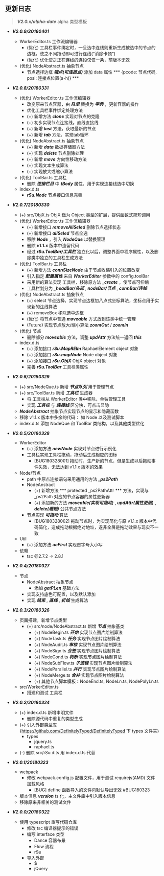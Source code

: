 ## 更新日志


> ***V2.0.x/alpha-date*** alpha 类型模板
- ***V2.0.9/20180401***
    - WorkerEditor.ts 工作流编辑器
        - (优化) 工具栏事件绑定时，一旦选中连线则重新生成被选中的节点的边框。使之不同拖动即可进行连线(“消除卡顿”)
        - (优化) 优化使之正在连线的连段仅仅一条，前版本无效
    - (优化) NodeAbstract.ts 抽象节点
        - 节点选择边框 ***端点(可连接点)*** 添加 data 属性 *** {pcode: 节点代码, posi: 连接点位置(a-h)} ***
        
- ***V2.0.8/20180331***
    - (优化) WorkerEditor.ts 工作流编辑器
        - 改变原来节点容器，由 ***队里*** 替换为 ***字典*** ，更新容器的操作
        - 优化工具栏事件绑定处理方法
        - (+) 新增方法 ***clone*** 实现对节点的克隆
        - (+) 初步实现节点连接线，直线直接线
        - (+) 新增 ***last*** 方法，获取最新的节点
        - (+) 新增 ***tab*** 方法，实现tab循环
    - (优化) NodeAbstract.ts 抽象节点
        - (+) 新增 ***data*** 数据存储器方法
        - (+) 实现 ***delete*** 节点删除处理
        - (+) 新增 ***move*** 方向性移动方法
        - (+) 实现文本生成算法
        - (+) 实现放大或缩小算法
    - (优化) ToolBar.ts  工具栏
        - 删除 ***连接栏目*** 中 ***tBody*** 属性，用于实现连接线选中切换
    - index.d.ts 
        - ***rSu.Node*** 节点接口信息完善

- ***V2.0.7/20180330***
    - (+) src/ObjX.ts ObjX 做为 Object 类型的扩展，提供函数式简短调用
    - (优化) WorkerEditor.ts 工作流编辑器
        - (+) 新增接口 ***removeAllSeled*** 删除节点选择状态
        - (+) 新增接口 ***allSeled*** 节点全选    
        - 移除 ***Node*** ，引入 ***NodeQue*** 以替换管理
        - 删除 ***v1.1.x*** 版本中遗留代码
        - 经过 ***rSu.ToolBar/工具栏*** 独立化以后，调整界面中程序属性，以及删除类中独立的工具栏生成方法
    - (优化) ToolBar.ts  工具栏
        - (+) 新增方法 ***connSizeNode*** 由于节点收缩引入的位置改变
        - 引入指定 ***配置属性*** 来自 ***WorkerEditor*** 参数中的 config.toolBar 
        - 采用新的算法实现 工具栏，移除原方法 ***_create*** ，使节点可伸缩
        - 工具栏划分为 ***_headBar/头部*** , ***nodeBar/节点*** , ***connBar/连线***
    - (优化) NodeAbstract.ts 抽象节点        
        - (+) select 节点选择，实现节点边框加八点式坐标算法，坐标点用于实现新的连线算法
        - (+) removeBox 移除选中边框
        - (优化) 将节点中普通 ***moveable*** 方式放到该类中统一管理
        - (Future) 实现节点放大/缩小算法 ***zoomOut*** / ***zoomIn***
    - (优化) 节点
        - 删除部分 ***moveable*** 方法，调整 ***updAttr*** 方法统一返回 ***this***
    - index.d.ts 
        - (+) 添加接口 ***rSu.MapRElm*** RaphaelElement  object 对象
        - (+) 添加接口 ***rSu.mapNode*** Node object 对象
        - (+) 添加接口 ***rSu.ObjX*** ObjX object 对象
        - 完善 ***rSu.ToolBar*** 工具栏类属性


- ***V2.0.6/20180329***
    - (+) src/NodeQue.ts 新增 ***节点队列*** 用于管理节点
    - (+) src/ToolBar.ts 新增 ***工具栏*** 生成器
        - 将 工具栏从 WorkerEditor 类中移除，单独管理工具
        - 实现 ***工具栏*** 与 ***连接线*** 区分快，可点击显隐
    - ***NodeAbstract*** 抽象节点实现节点的显示和隐藏函数
    - 移除 v1.1.x 版本中多余的代码： 如 Node 以及测试脚本
    - index.d.ts 添加 NodeQue 和 ToolBar 类结构，以及其他类型优化

- ***V2.0.5/20180328***
    - WorkerEditor
        - (+) 添加方法 ***newNode*** 实现对节点进行示例化
        - 工具栏实现工具栏拖动，拖动后生成相应的图标
            - [BUG180328001] 拖动时，生产新的节点，但是生成以后拖动事件失效，无法达到 v1.1.x 版本的效果
    - Node/节点
        - path 中原点连接语句采用通用的方法 ***_ps2Path***
        - NodeAnstract
            - (+) 新增方法 *** protected _ps2PathAttr *** 方法，实现与 _ps2Path 对应的节点容器的属性更新器
            - (+) 添加新的方法 ***moveable(实现可拖动)*** , ***updAttr(属性更细)*** , ***delete(珊瑚)*** 公共节点方法
        - 节点实现 ***可拖动*** 算法
            - [BUG180328002] 拖动节点时，为实现简化与原 v1.1.x 版本中代码简化，造成拖动根据绝对地址，遂非全屏是拖动效果与现实不一致
    - Util
        - (+) 添加方法 ***ucFirst*** 实现首字母大小写
    - 依赖
        - tsc @2.7.2 -> 2.8.1
- ***V2.0.4/20180327***
    - 节点
        - NodeAbstract 抽象节点
            - 添加 ***getPLen*** 基础方法
        - 实现支持底色可配置，以及默认添加
        - 实现 ***结束*** , ***直线*** , ***折线*** 生成算法

- ***V2.0.3/20180326***
    - 页面搭建，新增节点类型
        - (+) src/node/NodeAbstract.ts 新增 ***节点*** 抽象基类
            - (+) NodeBegin.ts ***开始*** 实现节点图片绘制算法
            - (+) NodeTask.ts ***任务*** 实现节点图片绘制算法
            - (+) NodeAudit.ts ***审核*** 实现节点图片绘制算法
            - (+) NodeSign.ts ***会签*** 实现节点图片绘制算法
            - (+) NodeCond.ts ***判断*** 实现节点图片绘制算法
            - (+) NodeSubFlow.ts ***子流程*** 实现节点图片绘制算法
            - (+) NodeParallel.ts  ***并行*** 实现节点图片绘制算法
            - (+) NodeMerge.ts ***合并*** 实现节点图片绘制算法
            - (+) 其他节点脚本模板：NodeEnd.ts, NodeLn.ts, NodePolyLn.ts
    - src/WorkerEditor.ts 
        - 搭建和测试 工具栏
    
- ***V2.0.2/20180324***
    - (+) index.d.ts 新增申明文件
        - 删除源代码中重复的类型生成
    - (+) 引入外部类型库 {https://github.com/DefinitelyTyped/DefinitelyTyped 下 types 文件夹}
        - types
            - jquery.ts
            - raphael.ts
    - (-) 删除 src/rSu.d.ts 用 index.d.ts 代替

- ***V2.0.1/20180323***
    - webpack
        - 修改 webpack.config.js 配置文件，用于测试 requirejs(AMD) 文件加载风格
            - [BUG] define 函数导入的文件包默认导出无效 #BUG180323
    - 版本信息 ***version*** ts 化，主文件库中引入版本信息
    - 移除原来非相关的测试文件

- ***V2.0.0/20180322***
    - 使用 typescript 重写代码仓库
        - 修改 tsc 编译器提示的错误
        - 编写 interface 类型
            - Dance 容器布景
            - Flow 流程
            - rSu 
        - 导入外部
            - $
            - jQuery        

